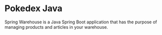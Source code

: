 # Pokedex Java

Spring Warehouse is a Java Spring Boot application that has the purpose of managing products and articles in
your warehouse.
